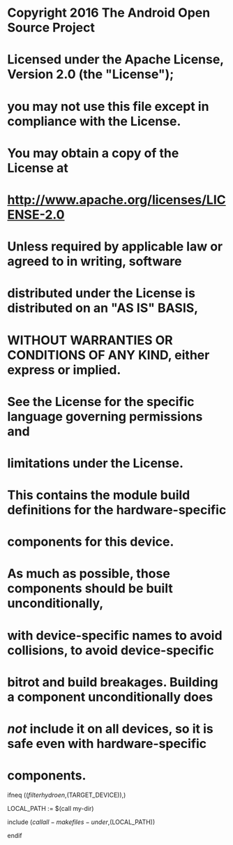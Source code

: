 #
# Copyright 2016 The Android Open Source Project
#
# Licensed under the Apache License, Version 2.0 (the "License");
# you may not use this file except in compliance with the License.
# You may obtain a copy of the License at
#
#      http://www.apache.org/licenses/LICENSE-2.0
#
# Unless required by applicable law or agreed to in writing, software
# distributed under the License is distributed on an "AS IS" BASIS,
# WITHOUT WARRANTIES OR CONDITIONS OF ANY KIND, either express or implied.
# See the License for the specific language governing permissions and
# limitations under the License.
#

# This contains the module build definitions for the hardware-specific
# components for this device.
#
# As much as possible, those components should be built unconditionally,
# with device-specific names to avoid collisions, to avoid device-specific
# bitrot and build breakages. Building a component unconditionally does
# *not* include it on all devices, so it is safe even with hardware-specific
# components.

ifneq ($(filter hydroen,$(TARGET_DEVICE)),)

LOCAL_PATH := $(call my-dir)

include $(call all-makefiles-under,$(LOCAL_PATH))

endif
